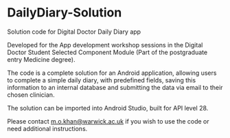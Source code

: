 # DailyDiary-Solution
Solution code for Digital Doctor Daily Diary app

Developed for the App development workshop sessions in the Digital Doctor Student Selected Component Module (Part of the postgraduate entry Medicine degree).

The code is a complete solution for an Android application, allowing users to complete a simple daily diary, with predefined fields, saving this information to an internal database and submitting the data via email to their chosen clinician.

The solution can be imported into Android Studio, built for API level 28. 

Please contact m.o.khan@warwick.ac.uk if you wish to use the code or need additional instructions.
